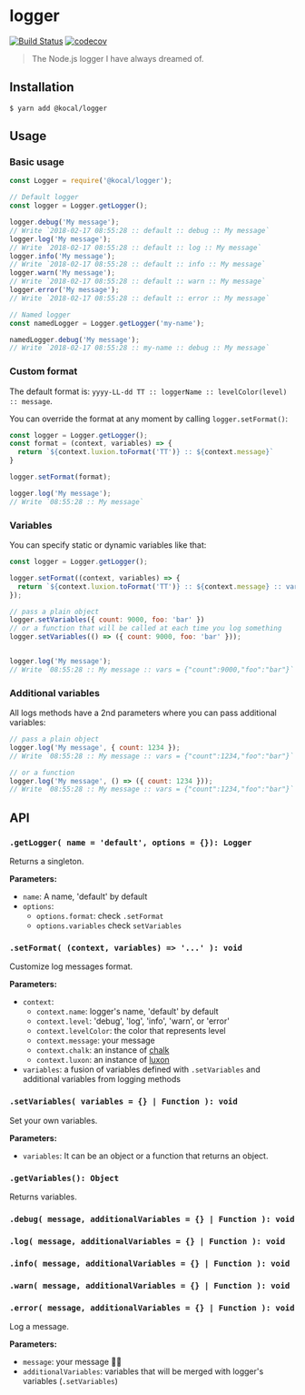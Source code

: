 # logger

[![Build Status](https://travis-ci.org/Kocal/logger.svg?branch=master)](https://travis-ci.org/Kocal/logger)
[![codecov](https://codecov.io/gh/Kocal/logger/branch/master/graph/badge.svg)](https://codecov.io/gh/Kocal/logger)

> The Node.js logger I have always dreamed of.

## Installation

```
$ yarn add @kocal/logger
```

## Usage

### Basic usage

```js
const Logger = require('@kocal/logger');

// Default logger
const logger = Logger.getLogger();

logger.debug('My message');
// Write `2018-02-17 08:55:28 :: default :: debug :: My message`
logger.log('My message');
// Write `2018-02-17 08:55:28 :: default :: log :: My message`
logger.info('My message');
// Write `2018-02-17 08:55:28 :: default :: info :: My message`
logger.warn('My message');
// Write `2018-02-17 08:55:28 :: default :: warn :: My message`
logger.error('My message');
// Write `2018-02-17 08:55:28 :: default :: error :: My message`

// Named logger
const namedLogger = Logger.getLogger('my-name');

namedLogger.debug('My message');
// Write `2018-02-17 08:55:28 :: my-name :: debug :: My message`
```

### Custom format

The default format is: `yyyy-LL-dd TT :: loggerName :: levelColor(level) :: message`.

You can override the format at any moment by calling `logger.setFormat()`:

```js
const logger = Logger.getLogger();
const format = (context, variables) => {
  return `${context.luxion.toFormat('TT')} :: ${context.message}`
}

logger.setFormat(format);

logger.log('My message');
// Write `08:55:28 :: My message`
```

### Variables

You can specify static or dynamic variables like that:

```js
const logger = Logger.getLogger();

logger.setFormat((context, variables) => {
  return `${context.luxion.toFormat('TT')} :: ${context.message} :: vars = ${JSON.stringify(variables)}`
});

// pass a plain object
logger.setVariables({ count: 9000, foo: 'bar' })
// or a function that will be called at each time you log something
logger.setVariables(() => ({ count: 9000, foo: 'bar' }));


logger.log('My message');
// Write `08:55:28 :: My message :: vars = {"count":9000,"foo":"bar"}`
```

### Additional variables

All logs methods have a 2nd parameters where you can pass additional variables:

```js
// pass a plain object
logger.log('My message', { count: 1234 });
// Write `08:55:28 :: My message :: vars = {"count":1234,"foo":"bar"}`

// or a function
logger.log('My message', () => ({ count: 1234 }));
// Write `08:55:28 :: My message :: vars = {"count":1234,"foo":"bar"}`

```

## API

### `.getLogger( name = 'default', options = {}): Logger`

Returns a singleton.

**Parameters:**
- `name`: A name, 'default' by default
- `options`:
  - `options.format`: check `.setFormat`
  - `options.variables` check `setVariables`

### `.setFormat( (context, variables) => '...' ): void`

Customize log messages format.

**Parameters:**
- `context`:
  - `context.name`: logger's name, 'default' by default
  - `context.level`: 'debug', 'log', 'info', 'warn', or 'error'
  - `context.levelColor`: the color that represents level
  - `context.message`: your message
  - `context.chalk`: an instance of [chalk](https://github.com/chalk/chalk)
  - `context.luxon`: an instance of [luxon](https://github.com/moment/luxon)
- `variables`: a fusion of variables defined with `.setVariables` and additional variables from logging methods

### `.setVariables( variables = {} | Function ): void`

Set your own variables.

**Parameters:**
- `variables`: It can be an object or a function that returns an object.

### `.getVariables(): Object`

Returns variables.

### `.debug( message, additionalVariables = {} | Function ): void`
### `.log( message, additionalVariables = {} | Function ): void`
### `.info( message, additionalVariables = {} | Function ): void`
### `.warn( message, additionalVariables = {} | Function ): void`
### `.error( message, additionalVariables = {} | Function ): void`

Log a message.

**Parameters:**
- `message`: your message 🤷🏻
- `additionalVariables`: variables that will be merged with logger's variables (`.setVariables`)
